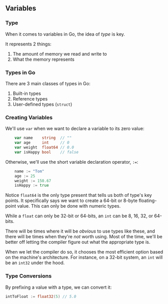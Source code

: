 ## Variables

### Type

When it comes to variables in Go, the idea of _type_ is key. 

It represents 2 things:

1. The amount of memory we read and write to
2. What the memory represents

### Types in Go

There are 3 main classes of types in Go:

1. Built-in types
2. Reference types
3. User-defined types (`struct`)

### Creating Variables

We'll use `var` when we want to declare a variable to its zero value:

```Go
	var name    string  // ""
	var age     int     // 0
	var weight  float64 // 0.0
	var isHappy bool    // false
```

Otherwise, we'll use the short variable declaration operator, `:=`:

```Go
	name := "Tom"
	age := 25
	weight := 150.67
	isHappy := true
```

Notice `float64` is the only type present that tells us both of type's key points. It specifically says we want to create a 64-bit or 8-byte floating-point value. This can only be done with numeric types.

While a `float` can only be 32-bit or 64-bits, an `int` can be 8, 16, 32, or 64-bits.

There will be times where it will be _obvious_ to use types like these, and there will be times when they're _not_ worth using. Most of the time, we'll be better off letting the compiler figure out what the appropriate type is.

When we let the compiler do so, it chooses the most efficient option based on the machine's architecture. For instance, on a 32-bit system, an `int` will be an `int32` under the hood.

### Type Conversions

By prefixing a value with a type, we can convert it:

```go
intToFloat := float32(5) // 5.0
```
